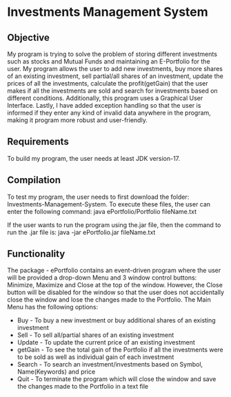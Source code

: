 # Investments Management System


## Objective
My program is trying to solve the problem of storing different investments such as stocks and Mutual Funds and maintaining an E-Portfolio for the user. My program allows the user to add new investments, buy more shares of an existing investment, sell partial/all shares of an investment, update the prices of all the investments, calculate the profit(getGain) that the user makes if all the investments are sold and search for investments based on different conditions. Additionally, this program uses a Graphical User Interface. Lastly, I have added exception handling so that the user is informed if they enter any kind of invalid data anywhere in the program, making it program more robust and user-friendly.


## Requirements 
To build my program, the user needs at least JDK version-17.

## Compilation 
To test my program, the user needs to first download the folder: Investments-Management-System. To execute these files, the user can enter the following command:
java ePortfolio/Portfolio fileName.txt

If the user wants to run the program using the.jar file, then the command to run the .jar file is:
java -jar ePortfolio.jar fileName.txt

## Functionality
The package - ePortfolio contains an event-driven program where the user will be provided a drop-down Menu and 3 window control buttons: Minimize, Maximize and Close at the top of the window. However, the Close button will be disabled for the window so that the user does not accidentally close the window and lose the changes made to the Portfolio. The Main Menu has the following options:
* Buy - To buy a new investment or buy additional shares of an existing investment
* Sell - To sell all/partial shares of an existing investment 
* Update - To update the current price of an existing investment
* getGain - To see the total gain of the Portfolio if all the investments were to be sold as well as individual gain of each investment
* Search - To search an investment/investments based on Symbol, Name(Keywords) and price
* Quit - To terminate the program which will close the window and save the changes made to the Portfolio in a text file
